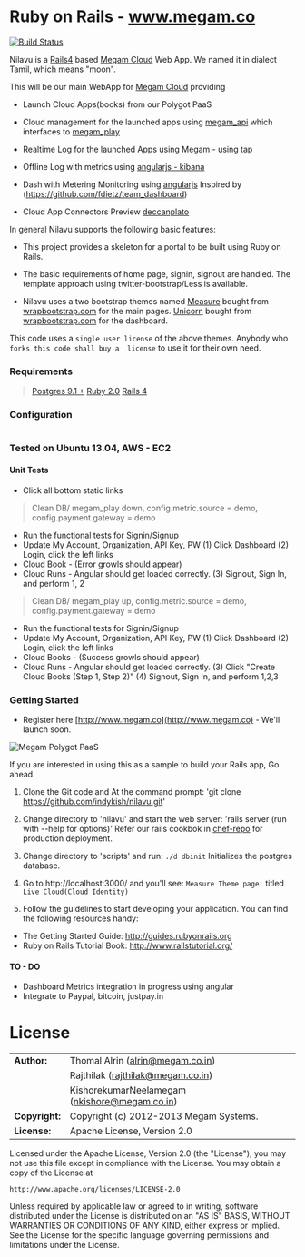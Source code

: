 # Ruby on Rails - www.megam.co

[![Build Status](https://travis-ci.org/indykish/nilavu.png?branch=master)](https://travis-ci.org/indykish/nilavu)

Nilavu is a [Rails4](http://guides.rubyonrails.org/) based [Megam Cloud](http://www.megam.co) Web App. 
We named it in dialect Tamil, which means "moon".

This will be our main WebApp for [Megam Cloud](http://www.megam.co) providing

* Launch Cloud Apps(books) from our Polygot PaaS 

* Cloud management for the launched apps using [megam_api](https://github.com/indykish/megam_api.git) which interfaces to 
  [megam_play](https://github.com/indykish/megam_play.git)
  
* Realtime Log for the launched Apps using Megam - using [tap](https://github.com/indykish/tap.git)

* Offline Log with metrics using [angularjs - kibana](http://www.elasticsearch.org/overview/kibana/) 

* Dash with Metering Monitoring using [angularjs](http://angularjs.org) Inspired by (https://github.com/fdietz/team_dashboard)

* Cloud App Connectors Preview [deccanplato](https://github.com/indykish/deccanplato.git)  

In general Nilavu supports the following basic features:

* This project provides a skeleton for a portal to be built using Ruby on Rails. 
 
* The basic requirements of home page, signin, signout are handled. The template approach using twitter-bootstrap/Less is available.

* Nilavu uses a two bootstrap themes named 
  [Measure](http://bit.ly/UDywP8) bought from [wrapbootstrap.com](http://wrapbootstrap.com) for the main pages. 
  [Unicorn](http://bit.ly/RpG9bh) bought from [wrapbootstrap.com](http://wrapbootstrap.com) for the dashboard.

This code uses a `single user license` of the above themes. Anybody who `forks this code shall buy a 
license` to use it for their own need.

### Requirements

> [Postgres 9.1 +](http://postgresql.org)
> [Ruby 2.0](http://ruby-lang.org)
> [Rails 4](http://guides.rubyonrails.org/4_0_release_notes.html)


### Configuration
```ruby

```

### Tested on Ubuntu 13.04, AWS - EC2

#### Unit Tests

*  Click all bottom static links

> Clean DB/ megam_play down, config.metric.source = demo, config.payment.gateway = demo
* Run the functional tests for Signin/Signup
* Update My Account, Organization, API Key, PW 
(1) Click Dashboard
(2) Login, click the left links 
* Cloud Book - (Error growls should appear) 
* Cloud Runs - Angular should get loaded correctly.
(3) Signout, Sign In, and perform 1, 2

> Clean DB/ megam_play up, config.metric.source = demo, config.payment.gateway = demo
* Run the functional tests for Signin/Signup
* Update My Account, Organization, API Key, PW
(1) Click Dashboard
(2) Login, click the left links
* Cloud Books - (Success growls should appear)
* Cloud Runs - Angular should get loaded correctly.
(3) Click "Create Cloud Books (Step 1, Step 2)"
(4) Signout, Sign In, and perform 1,2,3



### Getting Started

* Register here [http://www.megam.co](http://www.megam.co) - We'll launch soon.

![Megam Polygot PaaS](http://indykish.files.wordpress.com/2012/06/megam_landing_page.png?w=645&h=996 "Megam Polygot PaaS")


If you are interested in using this as a sample to build your Rails app, Go ahead.

1. Clone the Git code and At the command prompt:
       'git clone https://github.com/indykish/nilavu.git'

2. Change directory to 'nilavu' and start the web server:
       'rails server (run with --help for options)'
   Refer our rails cookbok in [chef-repo](https://github.com/indykish/chef-repo.git) for production deployment.

3. Change directory to 'scripts' and run:
       `./d dbinit` Initializes the postgres database.
              
4. Go to http://localhost:3000/ and you'll see:
       `Measure Theme page:` titled `Live Cloud(Cloud Identity)`

5. Follow the guidelines to start developing your application. You can find
the following resources handy:

* The Getting Started Guide: http://guides.rubyonrails.org
* Ruby on Rails Tutorial Book: http://www.railstutorial.org/


#### TO - DO

* Dashboard Metrics integration in progress using angular
* Integrate to Paypal, bitcoin, justpay.in
	
# License


|                      |                                          |
|:---------------------|:-----------------------------------------|
| **Author:**          | Thomal Alrin (<alrin@megam.co.in>)
|                      | Rajthilak (<rajthilak@megam.co.in>)
|		               | KishorekumarNeelamegam (<nkishore@megam.co.in>)
| **Copyright:**       | Copyright (c) 2012-2013 Megam Systems.
| **License:**         | Apache License, Version 2.0

Licensed under the Apache License, Version 2.0 (the "License");
you may not use this file except in compliance with the License.
You may obtain a copy of the License at

    http://www.apache.org/licenses/LICENSE-2.0

Unless required by applicable law or agreed to in writing, software
distributed under the License is distributed on an "AS IS" BASIS,
WITHOUT WARRANTIES OR CONDITIONS OF ANY KIND, either express or implied.
See the License for the specific language governing permissions and
limitations under the License.

